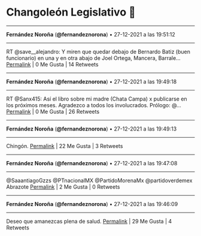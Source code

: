# Changoleón Legislativo 🙈
*****
**Fernández Noroña** (**@fernandeznorona**) • 27-12-2021 a las 19:51:12
*****
RT @save__alejandro: Y miren que quedar debajo de Bernardo Batiz (buen funcionario) en una y en otra abajo de Joel Ortega, Mancera, Barrale…
[Permalink](https://twitter.com/fernandeznorona/status/1475675674501341184) | 0 Me Gusta | 14 Retweets
*****
**Fernández Noroña** (**@fernandeznorona**) • 27-12-2021 a las 19:49:18
*****
RT @Sanx415: Así el libro sobre mi madre (Chata Campa) x publicarse en los próximos meses. Agradezco a todos  los involucrados. 
Prólogo: @…
[Permalink](https://twitter.com/fernandeznorona/status/1475675197378375680) | 0 Me Gusta | 26 Retweets
*****
**Fernández Noroña** (**@fernandeznorona**) • 27-12-2021 a las 19:49:13
*****
Chingón.
[Permalink](https://twitter.com/fernandeznorona/status/1475675177681891328) | 22 Me Gusta | 3 Retweets
*****
**Fernández Noroña** (**@fernandeznorona**) • 27-12-2021 a las 19:47:08
*****
@SaaantiagoGzzs @PTnacionalMX @PartidoMorenaMx @partidoverdemex Abrazote
[Permalink](https://twitter.com/fernandeznorona/status/1475674652630556673) | 2 Me Gusta | 0 Retweets
*****
**Fernández Noroña** (**@fernandeznorona**) • 27-12-2021 a las 19:46:09
*****
Deseo que amanezcas plena de salud.
[Permalink](https://twitter.com/fernandeznorona/status/1475674405439258626) | 29 Me Gusta | 4 Retweets